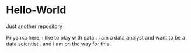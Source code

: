 # Hello-World
Just another repository


Priyanka here, i like to play with data .
i am a data analyst and want to be a data scientist .
and i am on the way for this
